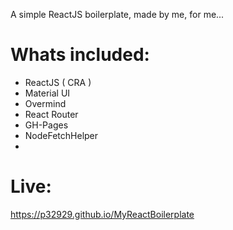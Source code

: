 
A simple ReactJS boilerplate, made by me, for me...

# Whats included:
* ReactJS ( CRA )
* Material UI
* Overmind
* React Router
* GH-Pages
* NodeFetchHelper
* 

# Live:
https://p32929.github.io/MyReactBoilerplate
